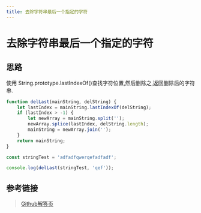 ```yaml
---
title: 去除字符串最后一个指定的字符
---
```


# 去除字符串最后一个指定的字符

## 思路 
使用 String.prototype.lastIndexOf()查找字符位置,然后删除之,返回删除后的字符串.

```js
function delLast(mainString, delString) {
    let lastIndex = mainString.lastIndexOf(delString);
    if (lastIndex > -1) {
        let newArray = mainString.split('');
        newArray.splice(lastIndex, delString.length);
        mainString = newArray.join('');
    }
    return mainString;
}

const stringTest = 'adfadfqwerqefadfadf';

console.log(delLast(stringTest, 'qef'));
```

## 参考链接
>[Github解答页](https://github.com/haizlin/fe-interview/issues/9)